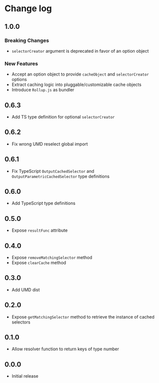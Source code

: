 # Change log

## 1.0.0
### Breaking Changes
- `selectorCreator` argument is deprecated in favor of an option object

### New Features
- Accept an option object to provide `cacheObject` and `selectorCreator` options
- Extract caching logic into pluggable/customizable cache objects
- Introduce `Rollup.js` as bundler

## 0.6.3
- Add TS type definition for optional `selectorCreator`

## 0.6.2
- Fix wrong UMD reselect global import

## 0.6.1
- Fix TypeScript `OutputCachedSelector` and `OutputParametricCachedSelector` type definitions

## 0.6.0
- Add TypeScript type definitions

## 0.5.0
- Expose `resultFunc` attribute

## 0.4.0
- Expose `removeMatchingSelector` method
- Expose `clearCache` method

## 0.3.0
- Add UMD dist

## 0.2.0
- Expose `getMatchingSelector` method to retrieve the instance of cached selectors

## 0.1.0
- Allow resolver function to return keys of type number

## 0.0.0
- Initial release
